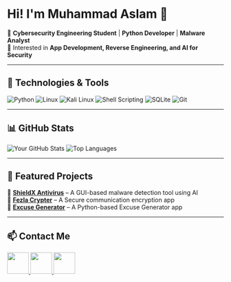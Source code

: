 # Hi! I'm Muhammad Aslam 👋  
🔹 **Cybersecurity Engineering Student** | **Python Developer** | **Malware Analyst**  
🔹 Interested in **App Development, Reverse Engineering, and AI for Security**   

---

## 🔧 Technologies & Tools  
![Python](https://img.shields.io/badge/-Python-3776AB?style=flat-square&logo=python&logoColor=white)  ![Linux](https://img.shields.io/badge/-Linux-FCC624?style=flat-square&logo=linux&logoColor=black)  ![Kali Linux](https://img.shields.io/badge/-Kali%20Linux-268BEE?style=flat-square&logo=kalilinux&logoColor=white)  ![Shell Scripting](https://img.shields.io/badge/-Shell%20Scripting-4EAA25?style=flat-square&logo=gnu-bash&logoColor=white)  ![SQLite](https://img.shields.io/badge/-SQLite-003B57?style=flat-square&logo=sqlite&logoColor=white)  ![Git](https://img.shields.io/badge/-Git-F05032?style=flat-square&logo=git&logoColor=white)

---

## 📊 GitHub Stats  
![Your GitHub Stats](https://github-readme-stats.vercel.app/api?username=Mhmd-Aslam&show_icons=true&theme=radical)  ![Top Languages](https://github-readme-stats.vercel.app/api/top-langs/?username=Mhmd-Aslam&layout=compact&theme=radical)  

---

## 🚀 Featured Projects  
🔹 **[ShieldX Antivirus](https://github.com/Mhmd-Aslam/project-av)** – A GUI-based malware detection tool using AI  
🔹 **[Fezla Crypter](https://github.com/Mhmd-Aslam/Fezla-Crypter)** – A Secure communication encryption app  
🔹 **[Excuse Generator](https://github.com/Mhmd-Aslam/Excuse-Generator)** – A Python-based Excuse Generator app

---

<h2>📫 Contact Me</h2>

<a href="https://www.linkedin.com/in/muhammad-aslam-a-a8710221a/" target="_blank">
    <img src="https://img.shields.io/badge/-LinkedIn-0A66C2?style=for-the-badge&logo=linkedin&logoColor=white" height="50">
</a>
<a href="mailto:aslamaass108@gmail.com">
    <img src="https://img.shields.io/badge/-Email-D14836?style=for-the-badge&logo=gmail&logoColor=white" height="50">
</a>
<a href="https://www.instagram.com/mhmd__aslam__/" target="_blank">
    <img src="https://img.shields.io/badge/-Instagram-E4405F?style=for-the-badge&logo=instagram&logoColor=white" height="50">
</a>

